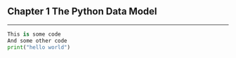 ## Chapter 1 The Python Data Model

---

```python
This is some code
And some other code
print("hello world")
```
